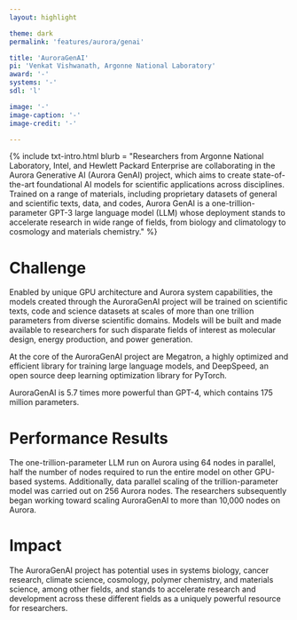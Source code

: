 ```yaml
---
layout: highlight

theme: dark
permalink: 'features/aurora/genai'

title: 'AuroraGenAI'
pi: 'Venkat Vishwanath, Argonne National Laboratory'
award: '-'
systems: '-'
sdl: 'l'

image: '-' 
image-caption: '-'
image-credit: '-'

---
```


{% include txt-intro.html 
    blurb = "Researchers from Argonne National Laboratory, Intel, and Hewlett Packard Enterprise are collaborating in the Aurora Generative AI (Aurora GenAI) project, which aims to create state-of-the-art foundational AI models for scientific applications across disciplines. Trained on a range of materials, including proprietary datasets of general and scientific texts, data, and codes, Aurora GenAI is a one-trillion-parameter GPT-3 large language model (LLM) whose deployment stands to accelerate research in wide range of fields, from biology and climatology to cosmology and materials chemistry."
%}



# Challenge

Enabled by unique GPU architecture and Aurora system capabilities, the models created through the AuroraGenAI project will be trained on scientific texts, code and science datasets at scales of more than one trillion parameters from diverse scientific domains. Models will be built and made available to researchers for such disparate fields of interest as molecular design, energy production, and power generation.

At the core of the AuroraGenAI project are Megatron, a highly optimized and efficient library for training large language models, and DeepSpeed, an open source deep learning optimization library for PyTorch.

AuroraGenAI is 5.7 times more powerful than GPT-4, which contains 175 million parameters.


# Performance Results
The one-trillion-parameter LLM run on Aurora using 64 nodes in parallel, half the number of nodes required to run the entire model on other GPU-based systems. Additionally, data parallel scaling of the trillion-parameter model was carried out on 256 Aurora nodes. The researchers subsequently began working toward scaling AuroraGenAI to more than 10,000 nodes on Aurora.


# Impact
The AuroraGenAI project has potential uses in systems biology, cancer research, climate science, cosmology, polymer chemistry, and materials science, among other fields, and stands to accelerate research and development across these different fields as a uniquely powerful resource for researchers.


